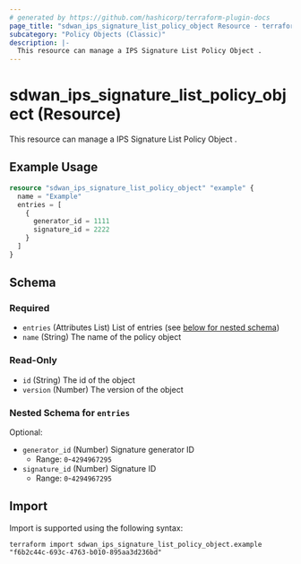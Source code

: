 ```yaml
---
# generated by https://github.com/hashicorp/terraform-plugin-docs
page_title: "sdwan_ips_signature_list_policy_object Resource - terraform-provider-sdwan"
subcategory: "Policy Objects (Classic)"
description: |-
  This resource can manage a IPS Signature List Policy Object .
---
```


# sdwan_ips_signature_list_policy_object (Resource)

This resource can manage a IPS Signature List Policy Object .

## Example Usage

```terraform
resource "sdwan_ips_signature_list_policy_object" "example" {
  name = "Example"
  entries = [
    {
      generator_id = 1111
      signature_id = 2222
    }
  ]
}
```

<!-- schema generated by tfplugindocs -->
## Schema

### Required

- `entries` (Attributes List) List of entries (see [below for nested schema](#nestedatt--entries))
- `name` (String) The name of the policy object

### Read-Only

- `id` (String) The id of the object
- `version` (Number) The version of the object

<a id="nestedatt--entries"></a>
### Nested Schema for `entries`

Optional:

- `generator_id` (Number) Signature generator ID
  - Range: `0`-`4294967295`
- `signature_id` (Number) Signature ID
  - Range: `0`-`4294967295`

## Import

Import is supported using the following syntax:

```shell
terraform import sdwan_ips_signature_list_policy_object.example "f6b2c44c-693c-4763-b010-895aa3d236bd"
```
